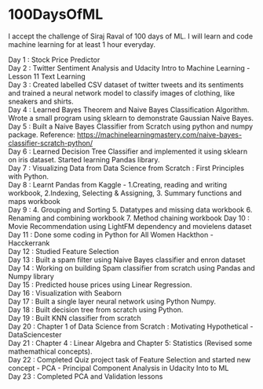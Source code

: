 # 100DaysOfML
I accept the challenge of Siraj Raval of 100 days of ML. I will learn and code machine learning for at least 1 hour everyday.

Day 1 : Stock Price Predictor <br />
Day 2 : Twitter Sentiment Analysis and Udacity Intro to Machine Learning - Lesson 11 Text Learning <br />
Day 3 : Created labelled CSV dataset of twitter tweets and its sentiments and trained a neural network model to classify images of clothing, like sneakers and shirts. <br />
Day 4 : Learned Bayes Theorem and Naive Bayes Classification Algorithm. Wrote a small program using sklearn to demonstrate Gaussian Naive Bayes. <br />
Day 5 : Built a Naive Bayes Classifier from Scratch using python and numpy package. Reference: https://machinelearningmastery.com/naive-bayes-classifier-scratch-python/ <br/>
Day 6 : Learned Decision Tree Classifier and implemented it using sklearn on iris dataset. Started learning Pandas library. <br />
Day 7 : Visualizing Data from Data Science from Scratch : First Principles with Python. <br />
Day 8 : Learnt Pandas from Kaggle - 
	1.Creating, reading and writing workbook, 
	2.Indexing, Selecting & Assigning, 
	3. Summary functions and maps workbook <br />
Day 9 : 4. Grouping and Sorting
		5. Datatypes and missing data workbook
		6. Renaming and combining workbook
		7. Method chaining workbook
Day 10 : Movie Recommendation using LightFM dependency and movielens dataset<br />
Day 11 : Done some coding in Python for All Women Hackthon - Hacckerrank<br />
Day 12 : Studied Feature Selection <br />
Day 13 : Built a spam filter using Naive Bayes classifier and enron dataset<br />
Day 14 : Working on building Spam classifier from scratch using Pandas and Numpy library<br />
Day 15 : Predicted house prices using Linear Regression.<br />
Day 16 : Visualization with Seaborn<br />
Day 17 : Built a single layer neural network using Python Numpy. <br />
Day 18 : Built decision tree from scratch using Python. <br />
Day 19 : Built KNN classifier from scratch <br />
Day 20 : Chapter 1 of Data Science from Scratch : Motivating Hypothetical - DataSciencester<br />
Day 21 : Chapter 4 : Linear Algebra and Chapter 5: Statistics (Revised some mathemathical concepts). <br />
Day 22 : Completed Quiz project task of Feature Selection and started new concept - PCA - Principal Component Analysis in Udacity Into to ML<br />
Day 23 : Completed PCA and Validation lessons 
